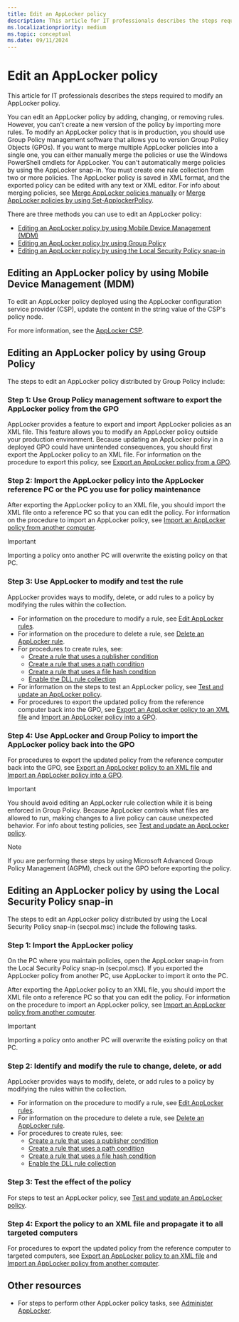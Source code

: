 ```yaml
---
title: Edit an AppLocker policy
description: This article for IT professionals describes the steps required to modify an AppLocker policy.
ms.localizationpriority: medium
ms.topic: conceptual
ms.date: 09/11/2024
---
```


# Edit an AppLocker policy

This article for IT professionals describes the steps required to modify an AppLocker policy.

You can edit an AppLocker policy by adding, changing, or removing rules. However, you can't create a new version of the policy by importing more rules. To modify an AppLocker policy that is in production, you should use Group Policy management software that allows you to version Group Policy Objects (GPOs). If you want to merge multiple AppLocker policies into a single one, you can either manually merge the policies or use the Windows PowerShell cmdlets for AppLocker. You can't automatically merge policies by using the AppLocker snap-in. You must create one rule collection from two or more policies. The AppLocker policy is saved in XML format, and the exported policy can be edited with any text or XML editor. For info about merging policies, see [Merge AppLocker policies manually](merge-applocker-policies-manually.md) or [Merge AppLocker policies by using Set-ApplockerPolicy](merge-applocker-policies-by-using-set-applockerpolicy.md).

There are three methods you can use to edit an AppLocker policy:

- [Editing an AppLocker policy by using Mobile Device Management (MDM)](#editing-an-applocker-policy-by-using-mobile-device-management-mdm)
- [Editing an AppLocker policy by using Group Policy](#editing-an-applocker-policy-by-using-group-policy)
- [Editing an AppLocker policy by using the Local Security Policy snap-in](#editing-an-applocker-policy-by-using-the-local-security-policy-snap-in)

## Editing an AppLocker policy by using Mobile Device Management (MDM)

To edit an AppLocker policy deployed using the AppLocker configuration service provider (CSP), update the content in the string value of the CSP's policy node.

For more information, see the [AppLocker CSP](/windows/client-management/mdm/applocker-csp).

## Editing an AppLocker policy by using Group Policy

The steps to edit an AppLocker policy distributed by Group Policy include:

### Step 1: Use Group Policy management software to export the AppLocker policy from the GPO

AppLocker provides a feature to export and import AppLocker policies as an XML file. This feature allows you to modify an AppLocker policy outside your production environment. Because updating an AppLocker policy in a deployed GPO could have unintended consequences, you should first export the AppLocker policy to an XML file. For information on the procedure to export this policy, see [Export an AppLocker policy from a GPO](export-an-applocker-policy-from-a-gpo.md).

### Step 2: Import the AppLocker policy into the AppLocker reference PC or the PC you use for policy maintenance

After exporting the AppLocker policy to an XML file, you should import the XML file onto a reference PC so that you can edit the policy. For information on the procedure to import an AppLocker policy, see [Import an AppLocker policy from another computer](import-an-applocker-policy-from-another-computer.md).

> [!IMPORTANT]
> Importing a policy onto another PC will overwrite the existing policy on that PC.

### Step 3: Use AppLocker to modify and test the rule

AppLocker provides ways to modify, delete, or add rules to a policy by modifying the rules within the collection.

- For information on the procedure to modify a rule, see [Edit AppLocker rules](edit-applocker-rules.md).
- For information on the procedure to delete a rule, see [Delete an AppLocker rule](delete-an-applocker-rule.md).
- For procedures to create rules, see:
  - [Create a rule that uses a publisher condition](create-a-rule-that-uses-a-publisher-condition.md)
  - [Create a rule that uses a path condition](create-a-rule-that-uses-a-path-condition.md)
  - [Create a rule that uses a file hash condition](create-a-rule-that-uses-a-file-hash-condition.md)
  - [Enable the DLL rule collection](enable-the-dll-rule-collection.md)
- For information on the steps to test an AppLocker policy, see [Test and update an AppLocker policy](test-and-update-an-applocker-policy.md).
- For procedures to export the updated policy from the reference computer back into the GPO, see [Export an AppLocker policy to an XML file](export-an-applocker-policy-to-an-xml-file.md) and [Import an AppLocker policy into a GPO](import-an-applocker-policy-into-a-gpo.md).

### Step 4: Use AppLocker and Group Policy to import the AppLocker policy back into the GPO

For procedures to export the updated policy from the reference computer back into the GPO, see [Export an AppLocker policy to an XML file](export-an-applocker-policy-to-an-xml-file.md) and [Import an AppLocker policy into a GPO](import-an-applocker-policy-into-a-gpo.md).

> [!IMPORTANT]
> You should avoid editing an AppLocker rule collection while it is being enforced in Group Policy. Because AppLocker controls what files are allowed to run, making changes to a live policy can cause unexpected behavior. For info about testing policies, see [Test and update an AppLocker policy](test-and-update-an-applocker-policy.md).

> [!NOTE]
> If you are performing these steps by using Microsoft Advanced Group Policy Management (AGPM), check out the GPO before exporting the policy.

## Editing an AppLocker policy by using the Local Security Policy snap-in

The steps to edit an AppLocker policy distributed by using the Local Security Policy snap-in (secpol.msc) include the following tasks.

### Step 1: Import the AppLocker policy

On the PC where you maintain policies, open the AppLocker snap-in from the Local Security Policy snap-in (secpol.msc). If you exported the AppLocker policy from another PC, use AppLocker to import it onto the PC.

After exporting the AppLocker policy to an XML file, you should import the XML file onto a reference PC so that you can edit the policy. For information on the procedure to import an AppLocker policy, see [Import an AppLocker policy from another computer](import-an-applocker-policy-from-another-computer.md).

> [!IMPORTANT]
> Importing a policy onto another PC will overwrite the existing policy on that PC.

### Step 2: Identify and modify the rule to change, delete, or add

AppLocker provides ways to modify, delete, or add rules to a policy by modifying the rules within the collection.

- For information on the procedure to modify a rule, see [Edit AppLocker rules](edit-applocker-rules.md).
- For information on the procedure to delete a rule, see [Delete an AppLocker rule](delete-an-applocker-rule.md).
- For procedures to create rules, see:
  - [Create a rule that uses a publisher condition](create-a-rule-that-uses-a-publisher-condition.md)
  - [Create a rule that uses a path condition](create-a-rule-that-uses-a-path-condition.md)
  - [Create a rule that uses a file hash condition](create-a-rule-that-uses-a-file-hash-condition.md)
  - [Enable the DLL rule collection](enable-the-dll-rule-collection.md)

### Step 3: Test the effect of the policy

For steps to test an AppLocker policy, see [Test and update an AppLocker policy](test-and-update-an-applocker-policy.md).

### Step 4: Export the policy to an XML file and propagate it to all targeted computers

For procedures to export the updated policy from the reference computer to targeted computers, see [Export an AppLocker policy to an XML file](export-an-applocker-policy-to-an-xml-file.md) and [Import an AppLocker policy from another computer](import-an-applocker-policy-from-another-computer.md).

## Other resources

- For steps to perform other AppLocker policy tasks, see [Administer AppLocker](administer-applocker.md).
